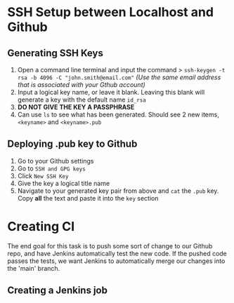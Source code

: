 # SSH Setup between Localhost and Github
## Generating SSH Keys

1. Open a command line terminal and input the command > `ssh-keygen -t rsa -b 4096 -C "john.smith@email.com"` *(Use the same email address that is associated with your Gthub account)*
2. Input a logical key name, or leave it blank. Leaving this blank will generate a key with the default name `id_rsa`
3. **DO NOT GIVE THE KEY A PASSPHRASE**
4. Can use `ls` to see what has been generated. Should see 2 new items, `<keyname>` and `<keyname>.pub`

## Deploying .pub key to Github
1. Go to your Github settings
2. Go to `SSH and GPG keys`
3. Click `New SSH Key`
4. Give the key a logical title name
5. Navigate to your generated key pair from above and `cat` the `.pub` key. Copy **all** the text and paste it into the `key` section


# Creating CI
The end goal for this task is to push some sort of change to our Github repo, and have Jenkins automatically test the new code.
If the pushed code passes the tests, we want Jenkins to automatically merge our changes into the 'main' branch.
## Creating a Jenkins job

